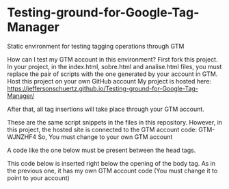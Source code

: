 # Testing-ground-for-Google-Tag-Manager
Static environment for testing tagging operations through GTM

How can I test my GTM account in this environment?
First fork this project.
In your project, in the index.html, sobre.html and analise.html files, you must replace the pair of scripts with the one generated by your account in GTM.
Host this project on your own GitHub account
My project is hosted here: https://jeffersonschuertz.github.io/Testing-ground-for-Google-Tag-Manager/

After that, all tag insertions will take place through your GTM account.

These are the same script snippets in the files in this repository. 
However, in this project, the hosted site is connected to the GTM account code: GTM-WJNZHF4
So, You must change to your own GTM account

A code like the one below must be present between the head tags.
<!-- Google Tag Manager -->
<script>(function(w,d,s,l,i){w[l]=w[l]||[];w[l].push({'gtm.start':
new Date().getTime(),event:'gtm.js'});var f=d.getElementsByTagName(s)[0],
j=d.createElement(s),dl=l!='dataLayer'?'&l='+l:'';j.async=true;j.src=
'https://www.googletagmanager.com/gtm.js?id='+i+dl;f.parentNode.insertBefore(j,f);
})(window,document,'script','dataLayer','GTM-WJNZHF4');</script>
<!-- End Google Tag Manager -->

This code below is inserted right below the opening of the body tag. 
As in the previous one, it has my own GTM account code (You must change it to point to your account)

<!-- Google Tag Manager (noscript) -->
<noscript><iframe src="https://www.googletagmanager.com/ns.html?id=GTM-WJNZHF4"
height="0" width="0" style="display:none;visibility:hidden"></iframe></noscript>
<!-- End Google Tag Manager (noscript) -->
